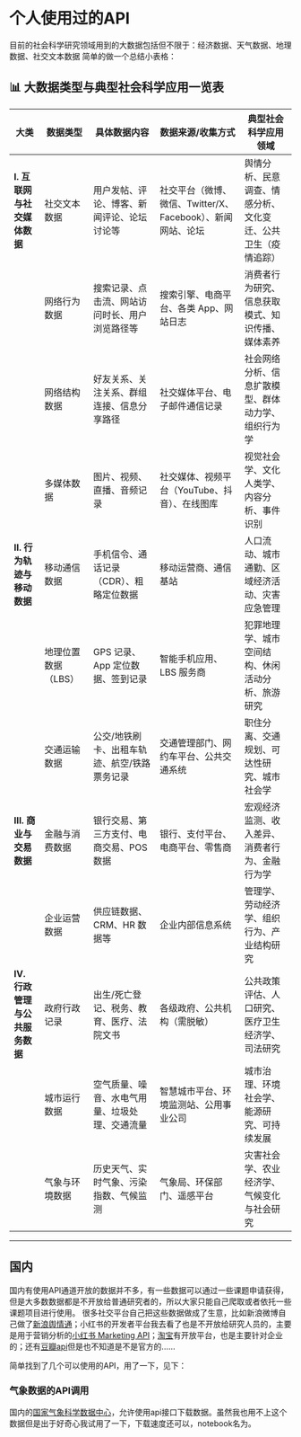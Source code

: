 # 个人使用过的API
目前的社会科学研究领域用到的大数据包括但不限于：经济数据、天气数据、地理数据、社交文本数据
简单的做一个总结小表格：
## 📊 大数据类型与典型社会科学应用一览表

| 大类 | 数据类型 | 具体数据内容 | 数据来源/收集方式 | 典型社会科学应用领域 |
|------|-----------|----------------|---------------------|----------------------|
| **I. 互联网与社交媒体数据** | 社交文本数据 | 用户发帖、评论、博客、新闻评论、论坛讨论等 | 社交平台（微博、微信、Twitter/X、Facebook）、新闻网站、论坛 | 舆情分析、民意调查、情感分析、文化变迁、公共卫生（疫情追踪） |
|  | 网络行为数据 | 搜索记录、点击流、网站访问时长、用户浏览路径等 | 搜索引擎、电商平台、各类 App、网站日志 | 消费者行为研究、信息获取模式、知识传播、媒体素养 |
|  | 网络结构数据 | 好友关系、关注关系、群组连接、信息分享路径 | 社交媒体平台、电子邮件通信记录 | 社会网络分析、信息扩散模型、群体动力学、组织行为学 |
|  | 多媒体数据 | 图片、视频、直播、音频记录 | 社交媒体、视频平台（YouTube、抖音）、在线图库 | 视觉社会学、文化人类学、内容分析、事件识别 |
| **II. 行为轨迹与移动数据** | 移动通信数据 | 手机信令、通话记录（CDR）、粗略定位数据 | 移动运营商、通信基站 | 人口流动、城市通勤、区域经济活动、灾害应急管理 |
|  | 地理位置数据（LBS） | GPS 记录、App 定位数据、签到记录 | 智能手机应用、LBS 服务商 | 犯罪地理学、城市空间结构、休闲活动分析、旅游研究 |
|  | 交通运输数据 | 公交/地铁刷卡、出租车轨迹、航空/铁路票务记录 | 交通管理部门、网约车平台、公共交通系统 | 职住分离、交通规划、可达性研究、城市社会学 |
| **III. 商业与交易数据** | 金融与消费数据 | 银行交易、第三方支付、电商交易、POS 数据 | 银行、支付平台、电商平台、零售商 | 宏观经济监测、收入差异、消费者行为、金融行为学 |
|  | 企业运营数据 | 供应链数据、CRM、HR 数据等 | 企业内部信息系统 | 管理学、劳动经济学、组织行为、产业结构研究 |
| **IV. 行政管理与公共服务数据** | 政府行政记录 | 出生/死亡登记、税务、教育、医疗、法院文书 | 各级政府、公共机构（需脱敏） | 公共政策评估、人口研究、医疗卫生经济学、司法研究 |
|  | 城市运行数据 | 空气质量、噪音、水电气用量、垃圾处理、交通流量 | 智慧城市平台、环境监测站、公用事业公司 | 城市治理、环境社会学、能源研究、可持续发展 |
|  | 气象与环境数据 | 历史天气、实时气象、污染指数、气候监测 | 气象局、环保部门、遥感平台 | 灾害社会学、农业经济学、气候变化与社会研究 |
---



## 国内
国内有使用API通道开放的数据并不多，有一些数据可以通过一些课题申请获得，但是大多数数据都是不开放给普通研究者的，所以大家只能自己爬取或者依托一些课题项目进行使用。
很多社交平台自己把这些数据做成了生意，比如新浪微博自己做了[新浪舆情通](https://yqt.midu.com/?webGamesType=1&industryType=1&unit=%E8%88%86%E6%83%85PC&keyword=%E5%BE%AE%E5%8D%9AAPI&bd_vid=10645369010028577718)；小红书的开发者平台我去看了也是不开放给研究人员的，主要是用于营销分析的[小红书 Marketing API](https://ad-market.xiaohongshu.com/docs-center?bizType=943&articleId=4437)；[淘宝](https://open.taobao.com/doc.htm?docId=73&docType=1)有开放平台，也是主要针对企业的；还有[豆瓣api](www.doubanapi.com)但是也不知道是不是官方的……

简单找到了几个可以使用的API，用了一下，见下：

### 气象数据的API调用
国内的[国家气象科学数据中心](https://data.cma.cn/ai/#/search)，允许使用api接口下载数据。虽然我也用不上这个数据但是出于好奇心我试用了一下，下载速度还可以，notebook名为[]()。

### 





